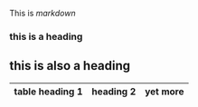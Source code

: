 This is *markdown*

### this is a heading

## this is also a heading

|table heading 1 |heading 2|yet more|
|----------------|---------|-------

